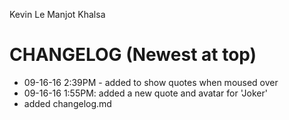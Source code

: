 Kevin Le
Manjot Khalsa

CHANGELOG (Newest at top)
================
- 09-16-16 2:39PM - added to show quotes when moused over
- 09-16-16 1:55PM: added a new quote and avatar for 'Joker'
- added changelog.md
